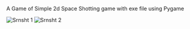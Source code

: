 A Game of Simple 2d Space Shotting game with exe file using Pygame

![Srnsht 1](https://github.com/Bison619/SpaceShooting_Game/assets/100395557/3fb01493-0f2d-4d76-8d5f-d03a8d307838)
![Srnsht 2](https://github.com/Bison619/SpaceShooting_Game/assets/100395557/4a66ad0c-10ae-401f-836d-3e8bb298f068)
